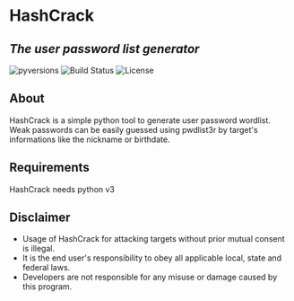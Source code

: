 # HashCrack
## _The user password list generator_

![pyversions](https://img.shields.io/badge/python-3.5%20%7C%203.6%20%7C%203.7-blue)
![Build Status](https://img.shields.io/badge/Status-Development-blue)
![License](https://img.shields.io/badge/license-MIT-blue)

## About

HashCrack is a simple python tool to generate user password wordlist. Weak passwords can be easily guessed using pwdlist3r by target's informations like the nickname or birthdate.

## Requirements

HashCrack needs python v3

## Disclaimer

- Usage of HashCrack for attacking targets without prior mutual consent is illegal. 
- It is the end user's responsibility to obey all applicable local, state and federal laws.
- Developers are not responsible for any misuse or damage caused by this program.
